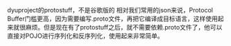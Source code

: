 dyuproject的protostuff，不是谷歌版的
相对我们常用的json来说，Protocol Buffer门槛更高，因为需要编写.proto文件，再把它编译成目标语言，这样使用起来就很麻烦。但是现在有了protostuff之后，就不需要依赖.proto文件了，他可以直接对POJO进行序列化和反序列化，使用起来非常简单。